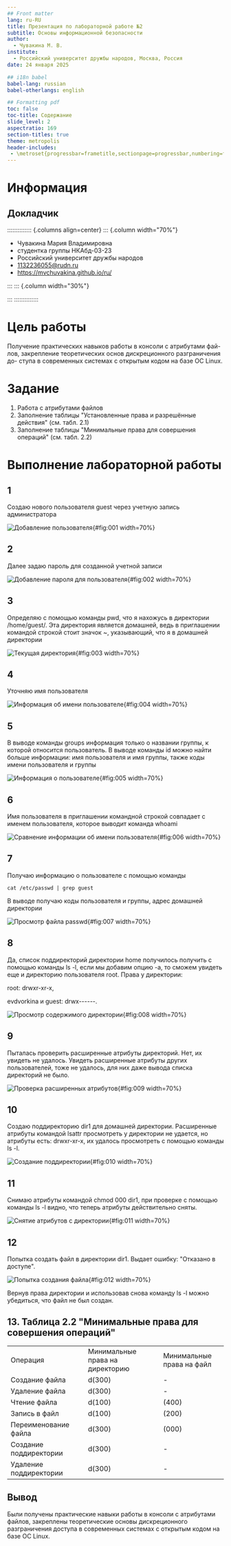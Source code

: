 ```yaml
---
## Front matter
lang: ru-RU
title: Презентация по лабораторной работе №2
subtitle: Основы информационной безопасности
author:
  - Чувакина М. В.
institute:
  - Российский университет дружбы народов, Москва, Россия
date: 24 января 2025

## i18n babel
babel-lang: russian
babel-otherlangs: english

## Formatting pdf
toc: false
toc-title: Содержание
slide_level: 2
aspectratio: 169
section-titles: true
theme: metropolis
header-includes:
 - \metroset{progressbar=frametitle,sectionpage=progressbar,numbering=fraction}
---
```


# Информация

## Докладчик

:::::::::::::: {.columns align=center}
::: {.column width="70%"}

  * Чувакина Мария Владимировна
  * студентка группы НКАбд-03-23
  * Российский университет дружбы народов
  * [1132236055@rudn.ru](mailto:1132236055@rudn.ru)
  * <https://mvchuvakina.github.io/ru/>

:::
::: {.column width="30%"}


:::
::::::::::::::

# Цель работы

Получение практических навыков работы в консоли с атрибутами фай-
лов, закрепление теоретических основ дискреционного разграничения до-
ступа в современных системах с открытым кодом на базе ОС Linux.

# Задание

1. Работа с атрибутами файлов
2. Заполнение таблицы "Установленные права и разрешённые действия" (см. табл. 2.1)
3. Заполнение таблицы "Минимальные права для совершения операций" (см. табл. 2.2)


# Выполнение лабораторной работы

## 1

Cоздаю нового пользователя guest через учетную запись администратора

![Добавление пользователя](image/1.png){#fig:001 width=70%}

## 2

Далее задаю пароль для созданной учетной записи 


![Добавление пароля для пользователя](image/2.png){#fig:002 width=70%}

## 3

Определяю с помощью команды pwd, что я нахожусь в директории /home/guest/. Эта директория является домашней, ведь в приглашении командой строкой стоит значок ~, указывающий, что я в домашней директории

![Текущая директория](image/3.png){#fig:003 width=70%}

## 4

Уточняю имя пользователя

![Информация об имени пользователе](image/4.png){#fig:004 width=70%}

## 5

В выводе команды groups информация только о названии группы, к которой относится пользователь. В выводе команды id можно найти больше информации: имя пользователя и имя группы, также коды имени пользователя и группы 

![Информация о пользователе](image/5.png){#fig:005 width=70%}

## 6

Имя пользователя в приглашении командной строкой совпадает с именем пользователя, которое выводит команда whoami 

![Сравнение информации об имени пользователя](image/6.png){#fig:006 width=70%}

## 7

Получаю информацию о пользователе с помощью команды 
```
cat /etc/passwd | grep guest
```

В выводе получаю коды пользователя и группы, адрес домашней директории

![Просмотр файла passwd](image/7.png){#fig:007 width=70%}

## 8

Да, список поддиректорий директории home получилось получить с помощью команды ls -l, если мы добавим опцию -a, то сможем увидеть еще и директорию пользователя root. Права у директории:

root: drwxr-xr-x,

evdvorkina и guest: drwx------.

![Просмотр содержимого директории](image/8.png){#fig:008 width=70%}

## 9

Пыталась проверить расширенные атрибуты директорий. Нет, их увидеть не удалось. Увидеть расширенные атрибуты других пользователей, тоже не удалось, для них даже вывода списка директорий не было.

![Проверка расширенных атрибутов](image/9.png){#fig:009 width=70%}

## 10

Создаю поддиректорию dir1 для домашней директории. Расширенные атрибуты командой lsattr просмотреть у директории не удается, но атрибуты есть: drwxr-xr-x, их удалось просмотреть с помощью команды ls -l.

![Создание поддиректории](image/10.png){#fig:010 width=70%}

## 11

Снимаю атрибуты командой chmod 000 dir1, при проверке с помощью команды ls -l видно, что теперь атрибуты действительно сняты.
 
![Снятие атрибутов с директории](image/11.png){#fig:011 width=70%}

## 12

Попытка создать файл в директории dir1. Выдает ошибку: "Отказано в доступе". 

![Попытка создания файла](image/12.png){#fig:012 width=70%}

Вернув права директории и использовав снова командy ls -l можно убедиться, что файл не был создан.


## 13. Таблица 2.2 "Минимальные права для совершения операций"

| | | | | |
|-|-|-|-|-|
|Операция| |Минимальные  права на  директорию| |Минимальные  права на файл|
|Создание файла| |d(300)| |-|
|Удаление файла| |d(300)| |-|
|Чтение файла| |d(100)| |(400)|
|Запись в файл| |d(100)| |(200)|
|Переименование файла| |d(300)| |(000)|
|Создание поддиректории| |d(300)| |-|
|Удаление поддиректории| |d(300)| |-|

## Вывод

Были получены практические навыки работы в консоли с атрибутами файлов, закреплены теоретические основы дискреционного разграничения доступа в современных системах с открытым кодом на базе ОС Linux.

